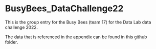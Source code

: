 # BusyBees_DataChallenge22

This is the group entry for the Busy Bees (team 17) for the Data Lab data challenge 2022.

The data that is referenced in the appendix can be found in this github folder.
